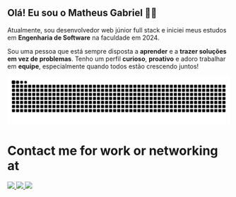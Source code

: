 ## Olá! Eu sou o Matheus Gabriel 👨‍💻

Atualmente, sou desenvolvedor web júnior full stack e iniciei meus estudos em **Engenharia de Software** na faculdade em 2024.

Sou uma pessoa que está sempre disposta a **aprender** e a **trazer soluções em vez de problemas**. Tenho um perfil **curioso**, **proativo** e adoro trabalhar em **equipe**, especialmente quando todos estão crescendo juntos!

<img src="https://raw.githubusercontent.com/httpMatheus-dev/httpMatheus-dev/output/snake.svg" alt="Snake animation" />


# Contact me for work or networking at

<a href="https://www.linkedin.com/in/matheus-gabriel-alves-da-silva/">
  <img src="https://img.shields.io/badge/LinkedIn-blue?style=for-the-badge&logo=linkedin&logoColor=white&link=https://www.linkedin.com/in/matheus-gabriel-alves-da-silva/" ></img> 
</a>

<a href="mailto:matheus01gabriel@outlook.com">
  <img src="https://img.shields.io/badge/Email-orange?style=for-the-badge&logo=Gmail&logoColor=white)"> </img>
</a>

<a href="https://www.instagram.com/matheeus.777/">
  <img src="https://img.shields.io/badge/Instagram-E4405F?style=for-the-badge&logo=Instagram&logoColor=white&link=https://www.instagram.com/matheeus.777a/)"> </img>
</a>

